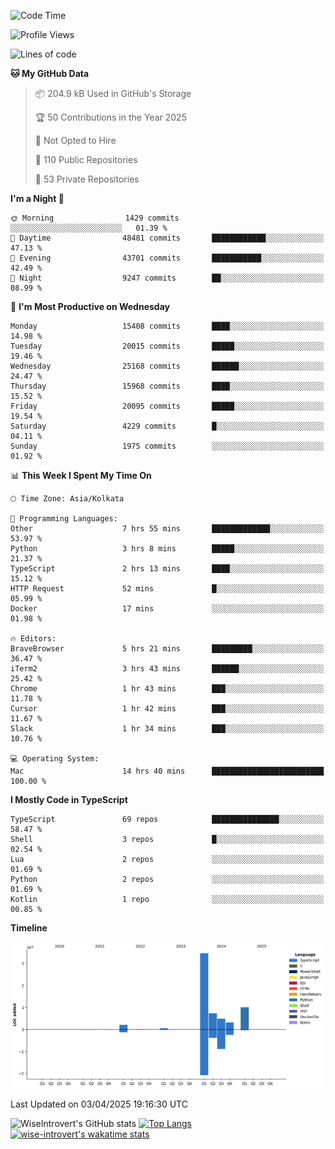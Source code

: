 <!--START_SECTION:waka-->
![Code Time](http://img.shields.io/badge/Code%20Time-2%2C314%20hrs%203%20mins-blue)

![Profile Views](http://img.shields.io/badge/Profile%20Views-1-blue)

![Lines of code](https://img.shields.io/badge/From%20Hello%20World%20I%27ve%20Written-63.0%20million%20lines%20of%20code-blue)

**🐱 My GitHub Data** 

> 📦 204.9 kB Used in GitHub's Storage 
 > 
> 🏆 50 Contributions in the Year 2025
 > 
> 🚫 Not Opted to Hire
 > 
> 📜 110 Public Repositories 
 > 
> 🔑 53 Private Repositories 
 > 
**I'm a Night 🦉** 

```text
🌞 Morning                1429 commits        ░░░░░░░░░░░░░░░░░░░░░░░░░   01.39 % 
🌆 Daytime                48481 commits       ████████████░░░░░░░░░░░░░   47.13 % 
🌃 Evening                43701 commits       ███████████░░░░░░░░░░░░░░   42.49 % 
🌙 Night                  9247 commits        ██░░░░░░░░░░░░░░░░░░░░░░░   08.99 % 
```
📅 **I'm Most Productive on Wednesday** 

```text
Monday                   15408 commits       ████░░░░░░░░░░░░░░░░░░░░░   14.98 % 
Tuesday                  20015 commits       █████░░░░░░░░░░░░░░░░░░░░   19.46 % 
Wednesday                25168 commits       ██████░░░░░░░░░░░░░░░░░░░   24.47 % 
Thursday                 15968 commits       ████░░░░░░░░░░░░░░░░░░░░░   15.52 % 
Friday                   20095 commits       █████░░░░░░░░░░░░░░░░░░░░   19.54 % 
Saturday                 4229 commits        █░░░░░░░░░░░░░░░░░░░░░░░░   04.11 % 
Sunday                   1975 commits        ░░░░░░░░░░░░░░░░░░░░░░░░░   01.92 % 
```


📊 **This Week I Spent My Time On** 

```text
🕑︎ Time Zone: Asia/Kolkata

💬 Programming Languages: 
Other                    7 hrs 55 mins       █████████████░░░░░░░░░░░░   53.97 % 
Python                   3 hrs 8 mins        █████░░░░░░░░░░░░░░░░░░░░   21.37 % 
TypeScript               2 hrs 13 mins       ████░░░░░░░░░░░░░░░░░░░░░   15.12 % 
HTTP Request             52 mins             █░░░░░░░░░░░░░░░░░░░░░░░░   05.99 % 
Docker                   17 mins             ░░░░░░░░░░░░░░░░░░░░░░░░░   01.98 % 

🔥 Editors: 
BraveBrowser             5 hrs 21 mins       █████████░░░░░░░░░░░░░░░░   36.47 % 
iTerm2                   3 hrs 43 mins       ██████░░░░░░░░░░░░░░░░░░░   25.42 % 
Chrome                   1 hr 43 mins        ███░░░░░░░░░░░░░░░░░░░░░░   11.78 % 
Cursor                   1 hr 42 mins        ███░░░░░░░░░░░░░░░░░░░░░░   11.67 % 
Slack                    1 hr 34 mins        ███░░░░░░░░░░░░░░░░░░░░░░   10.76 % 

💻 Operating System: 
Mac                      14 hrs 40 mins      █████████████████████████   100.00 % 
```

**I Mostly Code in TypeScript** 

```text
TypeScript               69 repos            ███████████████░░░░░░░░░░   58.47 % 
Shell                    3 repos             █░░░░░░░░░░░░░░░░░░░░░░░░   02.54 % 
Lua                      2 repos             ░░░░░░░░░░░░░░░░░░░░░░░░░   01.69 % 
Python                   2 repos             ░░░░░░░░░░░░░░░░░░░░░░░░░   01.69 % 
Kotlin                   1 repo              ░░░░░░░░░░░░░░░░░░░░░░░░░   00.85 % 
```



**Timeline**

![Lines of Code chart](https://raw.githubusercontent.com/wise-introvert/wise-introvert/master/assets/bar_graph.png)


 Last Updated on 03/04/2025 19:16:30 UTC
<!--END_SECTION:waka-->

![WiseIntrovert's GitHub stats](https://github-readme-stats.vercel.app/api?username=wise-introvert&count_private=true&show_icons=true)
[![Top Langs](https://github-readme-stats.vercel.app/api/top-langs/?username=wise-introvert&langs_count=10)](https://github.com/anuraghazra/github-readme-stats)
[![wise-introvert's wakatime stats](https://github-readme-stats.vercel.app/api/wakatime?username=wiseintrovert)](https://github.com/anuraghazra/github-readme-stats)
